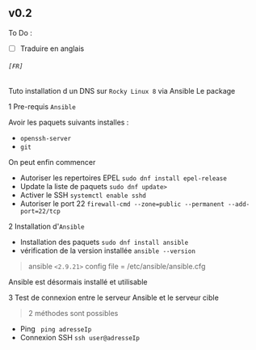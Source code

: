 ## v0.2

To Do :
- [ ] Traduire en anglais

###### `[FR]`
Tuto installation d un DNS sur `Rocky Linux 8` via Ansible
Le package

1 Pre-requis ```Ansible ```

Avoir les paquets suivants installes :

  * ```openssh-server```
  * ```git```

On peut enfin commencer
  * Autoriser les repertoires EPEL ```sudo dnf install epel-release```
  * Update la liste de paquets ```sudo dnf update>```
  * Activer le SSH ```systemctl enable sshd```
  * Autoriser le port 22 ```firewall-cmd --zone=public --permanent --add-port=22/tcp```

2 Installation d'```Ansible```

  * Installation des paquets ```sudo dnf install ansible```
  * vérification de la version installée ```ansible --version```
> ansible `<2.9.21>`
config file = /etc/ansible/ansible.cfg

Ansible est désormais installé et utilisable

  3 Test de connexion entre le serveur Ansible et le serveur cible
  > 2 méthodes sont possibles
   * Ping ``` ping adresseIp```
   * Connexion SSH ```ssh user@adresseIp```
